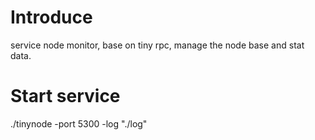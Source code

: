 # Introduce
service node monitor, base on tiny rpc, manage the node base and stat data.

# Start service

./tinynode -port 5300 -log "./log"